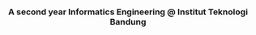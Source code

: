 <h1 align= "center">
</h1>

<h3 align="center">A second year Informatics Engineering @ Institut Teknologi Bandung</h3>
